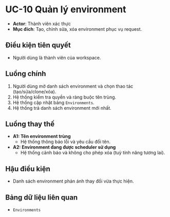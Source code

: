 # UC-10 Quản lý environment

- **Actor**: Thành viên xác thực
- **Mục đích**: Tạo, chỉnh sửa, xóa environment phục vụ request.

## Điều kiện tiên quyết
- Người dùng là thành viên của workspace.

## Luồng chính
1. Người dùng mở danh sách environment và chọn thao tác (tạo/sửa/clone/xóa).
2. Hệ thống kiểm tra quyền và ràng buộc tên trùng.
3. Hệ thống cập nhật bảng `Environments`.
4. Hệ thống trả danh sách environment mới nhất.

## Luồng thay thế
- **A1: Tên environment trùng**
  - Hệ thống thông báo lỗi và yêu cầu đổi tên.
- **A2: Environment đang được scheduler sử dụng**
  - Hệ thống cảnh báo và không cho phép xóa (tuỳ tính năng tương lai).

## Hậu điều kiện
- Danh sách environment phản ánh thay đổi vừa thực hiện.

## Bảng dữ liệu liên quan
- `Environments`
